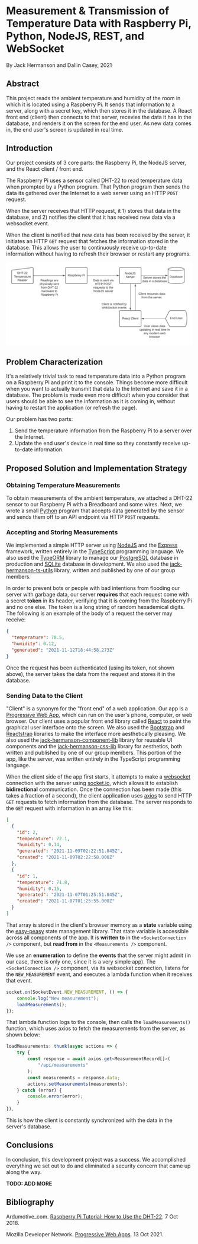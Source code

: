 # Measurement & Transmission of Temperature Data with Raspberry Pi, Python, NodeJS, REST, and WebSocket

By Jack Hermanson and Dallin Casey, 2021

## Abstract

This project reads the ambient temperature and humidity of the room in which it is located using a Raspberry Pi. It sends that information to a server, along with a secret key, which then stores it in the database. A React front end (client) then connects to that server, recevies the data it has in the database, and renders it on the screen for the end user. As new data comes in, the end user's screen is updated in real time.

## Introduction

Our project consists of 3 core parts: the Raspberry Pi, the NodeJS server, and the React client / front end. 

The Raspberry Pi uses a sensor called DHT-22 to read temperature data when prompted by a Python program. That Python program then sends the data its gathered over the Internet to a web server using an HTTP `POST` request. 

When the server receives that HTTP request, it 1) stores that data in the database, and 2) notifies the client that it has received new data via a websocket event. 

When the client is notified that new data has been received by the server, it initiates an HTTP `GET` request that fetches the information stored in the database. This allows the user to continuously receive up-to-date information without having to refresh their browser or restart any programs.

![](./overall-diagram.png)

## Problem Characterization

It's a relatively trivial task to read temperature data into a Python program on a Raspberry Pi and print it to the console. Things become more difficult when you want to actually transmit that data to the Internet and save it in a database. The problem is made even more difficult when you consider that users should be able to see the information as it is coming in, without having to restart the application (or refresh the page). 

Our problem has two parts:

1. Send the temperature information from the Raspberry Pi to a server over the Internet.
2. Update the end user's device in real time so they constantly receive up-to-date information.

## Proposed Solution and Implementation Strategy

### Obtaining Temperature Measurements

To obtain measurements of the ambient temperature, we attached a DHT-22 sensor to our Raspberry Pi with a Breadboard and some wires. Next, we wrote a small [Python](https://www.python.org/) program that accepts data generated by the sensor and sends them off to an API endpoint via HTTP `POST` requests. 

### Accepting and Storing Measurements

We implemented a simple HTTP server using [NodeJS](https://nodejs.org/en/about/) and the [Express](https://expressjs.com/) framework, written entirely in the [TypeScript](https://www.typescriptlang.org/) programming language. We also used the [TypeORM](https://typeorm.io/#/) library to manage our [PostgreSQL](https://www.postgresql.org/) database in production and [SQLite](https://www.sqlite.org/index.html) database in development. We also used the [jack-hermanson-ts-utils](https://www.npmjs.com/package/jack-hermanson-ts-utils) library, written and published by one of our group members.

In order to prevent bots or people with bad intentions from flooding our server with garbage data, our server **requires** that each request come with a secret **token** in its header, verifying that it is coming from the Raspberry Pi and no one else. The token is a long string of random hexademical digits. The following is an example of the body of a request the server may receive:

```json
{
  "temperature": 78.5,
  "humidity": 0.12,
  "generated": "2021-11-12T18:44:58.273Z"
}
```

Once the request has been authenticated (using its token, not shown above), the server takes the data from the request and stores it in the database.

### Sending Data to the Client

"Client" is a synonym for the "front end" of a web application. Our app is a [Progressive Web App](https://developer.mozilla.org/en-US/docs/Web/Progressive_web_apps), which can run on the user's phone, computer, or web browser. Our client uses a popular front end library called [React](https://reactjs.org/) to paint the graphical user interface onto the screen. We also used the [Bootstrap](https://getbootstrap.com/) and [Reactstrap](https://reactstrap.github.io/?path=/story/home-installation--page) libraries to make the interface more aesthetically pleasing. We also used the [jack-hermanson-component-lib](https://www.npmjs.com/package/jack-hermanson-component-lib/v/1.3.2) library for reusable UI components and the [jack-hermanson-css-lib](https://www.npmjs.com/package/jack-hermanson-css-lib) library for aesthetics, both written and published by one of our group members. This portion of the app, like the server, was written entirely in the TypeScript programming language.

When the client side of the app first starts, it attempts to make a [websocket](https://en.wikipedia.org/wiki/WebSocket) connection with the server using [socket.io](https://socket.io/), which allows it to establish **bidirectional** communication. Once the connection has been made (this takes a fraction of a second), the client application uses [axios](https://axios-http.com/docs/intro) to send HTTP `GET` requests to fetch information from the database. The server responds to the `GET` request with information in an array like this:

```json
[
  {
    "id": 2,
    "temperature": 72.1,
    "humidity": 0.14,
    "generated": "2021-11-09T02:22:51.845Z",
    "created": "2021-11-09T02:22:58.000Z"
  },
  {
    "id": 1,
    "temperature": 71.8,
    "humidity": 0.15,
    "generated": "2021-11-07T01:25:51.845Z",
    "created": "2021-11-07T01:25:55.000Z"
  }
]
```

That array is stored in the client's browser memory as a **state** variable using the [easy-peasy](https://easy-peasy.vercel.app/) state management library. That state variable is accessible across all components of the app. It is **written to** in the `<SocketConnection />` component, but **read from** in the `<Measurements />` component.

We use an **enumeration** to define the **events** that the server might admit (in our case, there is only one, since it is a very simple app). The `<SocketConnection />` component, via its websocket connection, listens for the `NEW_MEASUREMENT` event, and executes a lambda function when it receives that event.

```typescript
socket.on(SocketEvent.NEW_MEASUREMENT, () => {
    console.log("New measurement");
    loadMeasurements();
});
```

That lambda function logs to the console, then calls the `loadMeasurements()` function, which uses axios to fetch the measurements from the server, as shown below:

```typescript
loadMeasurements: thunk(async actions => {
    try {
        const response = await axios.get<MeasurementRecord[]>(
            "/api/measurements"
        );
        const measurements = response.data;
        actions.setMeasurements(measurements);
    } catch (error) {
        console.error(error);
    }
}),
```

This is how the client is constantly synchronized with the data in the server's database.

## Conclusions

In conclusion, this development project was a success. We accomplished everything we set out to do and eliminated a security concern that came up along the way.

**TODO: ADD MORE**

## Bibliography

Ardumotive_com. [Raspberry Pi Tutorial: How to Use the DHT-22](https://www.instructables.com/Raspberry-Pi-Tutorial-How-to-Use-the-DHT-22/). 7 Oct 2018.

Mozilla Developer Network. [Progressive Web Apps](https://developer.mozilla.org/en-US/docs/Web/Progressive_web_apps). 13 Oct 2021.